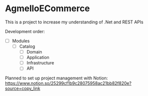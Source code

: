 # AgmelloECommerce
This is a project to increase my understanding of .Net and REST APIs

Development order:
- [ ] Modules
    - [ ] Catalog
        - [ ] Domain
        - [ ] Application
        - [ ] Infrastructure
        - [ ] API
         
Planned to set up project management with Notion: https://www.notion.so/25299cf1b9c28075958ac21bb82f820e?source=copy_link
